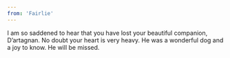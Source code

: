 ```yaml
---
from: 'Fairlie'
---
```


I am so saddened to hear that you have lost your beautiful companion, D’artagnan.   No doubt your heart is very heavy.    He was a wonderful dog and a joy to know.   He will be missed. 